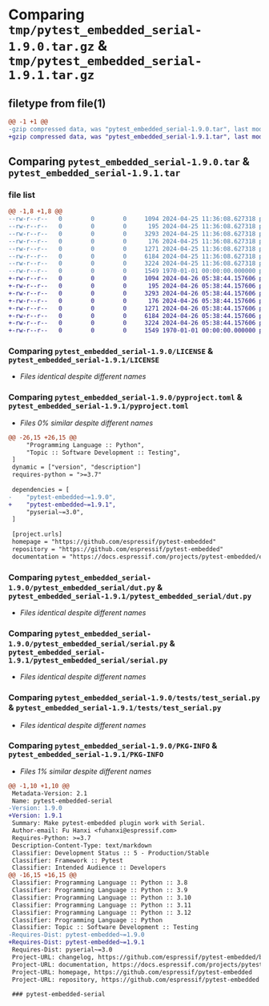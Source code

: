 # Comparing `tmp/pytest_embedded_serial-1.9.0.tar.gz` & `tmp/pytest_embedded_serial-1.9.1.tar.gz`

## filetype from file(1)

```diff
@@ -1 +1 @@
-gzip compressed data, was "pytest_embedded_serial-1.9.0.tar", last modified: Fri Jan  1 00:00:00 2016, max compression
+gzip compressed data, was "pytest_embedded_serial-1.9.1.tar", last modified: Fri Jan  1 00:00:00 2016, max compression
```

## Comparing `pytest_embedded_serial-1.9.0.tar` & `pytest_embedded_serial-1.9.1.tar`

### file list

```diff
@@ -1,8 +1,8 @@
--rw-r--r--   0        0        0     1094 2024-04-25 11:36:08.627318 pytest_embedded_serial-1.9.0/LICENSE
--rw-r--r--   0        0        0      195 2024-04-25 11:36:08.627318 pytest_embedded_serial-1.9.0/README.md
--rw-r--r--   0        0        0     3293 2024-04-25 11:36:08.627318 pytest_embedded_serial-1.9.0/pyproject.toml
--rw-r--r--   0        0        0      176 2024-04-25 11:36:08.627318 pytest_embedded_serial-1.9.0/pytest_embedded_serial/__init__.py
--rw-r--r--   0        0        0     1271 2024-04-25 11:36:08.627318 pytest_embedded_serial-1.9.0/pytest_embedded_serial/dut.py
--rw-r--r--   0        0        0     6184 2024-04-25 11:36:08.627318 pytest_embedded_serial-1.9.0/pytest_embedded_serial/serial.py
--rw-r--r--   0        0        0     3224 2024-04-25 11:36:08.627318 pytest_embedded_serial-1.9.0/tests/test_serial.py
--rw-r--r--   0        0        0     1549 1970-01-01 00:00:00.000000 pytest_embedded_serial-1.9.0/PKG-INFO
+-rw-r--r--   0        0        0     1094 2024-04-26 05:38:44.157606 pytest_embedded_serial-1.9.1/LICENSE
+-rw-r--r--   0        0        0      195 2024-04-26 05:38:44.157606 pytest_embedded_serial-1.9.1/README.md
+-rw-r--r--   0        0        0     3293 2024-04-26 05:38:44.157606 pytest_embedded_serial-1.9.1/pyproject.toml
+-rw-r--r--   0        0        0      176 2024-04-26 05:38:44.157606 pytest_embedded_serial-1.9.1/pytest_embedded_serial/__init__.py
+-rw-r--r--   0        0        0     1271 2024-04-26 05:38:44.157606 pytest_embedded_serial-1.9.1/pytest_embedded_serial/dut.py
+-rw-r--r--   0        0        0     6184 2024-04-26 05:38:44.157606 pytest_embedded_serial-1.9.1/pytest_embedded_serial/serial.py
+-rw-r--r--   0        0        0     3224 2024-04-26 05:38:44.157606 pytest_embedded_serial-1.9.1/tests/test_serial.py
+-rw-r--r--   0        0        0     1549 1970-01-01 00:00:00.000000 pytest_embedded_serial-1.9.1/PKG-INFO
```

### Comparing `pytest_embedded_serial-1.9.0/LICENSE` & `pytest_embedded_serial-1.9.1/LICENSE`

 * *Files identical despite different names*

### Comparing `pytest_embedded_serial-1.9.0/pyproject.toml` & `pytest_embedded_serial-1.9.1/pyproject.toml`

 * *Files 0% similar despite different names*

```diff
@@ -26,15 +26,15 @@
     "Programming Language :: Python",
     "Topic :: Software Development :: Testing",
 ]
 dynamic = ["version", "description"]
 requires-python = ">=3.7"
 
 dependencies = [
-    "pytest-embedded~=1.9.0",
+    "pytest-embedded~=1.9.1",
     "pyserial~=3.0",
 ]
 
 [project.urls]
 homepage = "https://github.com/espressif/pytest-embedded"
 repository = "https://github.com/espressif/pytest-embedded"
 documentation = "https://docs.espressif.com/projects/pytest-embedded/en/latest/"
```

### Comparing `pytest_embedded_serial-1.9.0/pytest_embedded_serial/dut.py` & `pytest_embedded_serial-1.9.1/pytest_embedded_serial/dut.py`

 * *Files identical despite different names*

### Comparing `pytest_embedded_serial-1.9.0/pytest_embedded_serial/serial.py` & `pytest_embedded_serial-1.9.1/pytest_embedded_serial/serial.py`

 * *Files identical despite different names*

### Comparing `pytest_embedded_serial-1.9.0/tests/test_serial.py` & `pytest_embedded_serial-1.9.1/tests/test_serial.py`

 * *Files identical despite different names*

### Comparing `pytest_embedded_serial-1.9.0/PKG-INFO` & `pytest_embedded_serial-1.9.1/PKG-INFO`

 * *Files 1% similar despite different names*

```diff
@@ -1,10 +1,10 @@
 Metadata-Version: 2.1
 Name: pytest-embedded-serial
-Version: 1.9.0
+Version: 1.9.1
 Summary: Make pytest-embedded plugin work with Serial.
 Author-email: Fu Hanxi <fuhanxi@espressif.com>
 Requires-Python: >=3.7
 Description-Content-Type: text/markdown
 Classifier: Development Status :: 5 - Production/Stable
 Classifier: Framework :: Pytest
 Classifier: Intended Audience :: Developers
@@ -16,15 +16,15 @@
 Classifier: Programming Language :: Python :: 3.8
 Classifier: Programming Language :: Python :: 3.9
 Classifier: Programming Language :: Python :: 3.10
 Classifier: Programming Language :: Python :: 3.11
 Classifier: Programming Language :: Python :: 3.12
 Classifier: Programming Language :: Python
 Classifier: Topic :: Software Development :: Testing
-Requires-Dist: pytest-embedded~=1.9.0
+Requires-Dist: pytest-embedded~=1.9.1
 Requires-Dist: pyserial~=3.0
 Project-URL: changelog, https://github.com/espressif/pytest-embedded/blob/main/CHANGELOG.md
 Project-URL: documentation, https://docs.espressif.com/projects/pytest-embedded/en/latest/
 Project-URL: homepage, https://github.com/espressif/pytest-embedded
 Project-URL: repository, https://github.com/espressif/pytest-embedded
 
 ### pytest-embedded-serial
```

